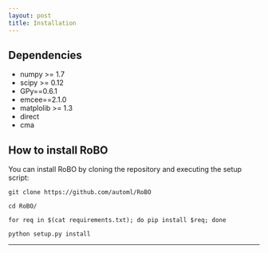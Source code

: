 ```yaml
---
layout: post
title: Installation
---
```


## Dependencies
* numpy >= 1.7
* scipy >= 0.12
* GPy==0.6.1
* emcee==2.1.0
* matplolib >= 1.3
* direct
* cma

## How to install RoBO

You can install RoBO by cloning the repository and executing the setup script:

`git clone https://github.com/automl/RoBO`

`cd RoBO/`

`for req in $(cat requirements.txt); do pip install $req; done`

`python setup.py install`

-----
